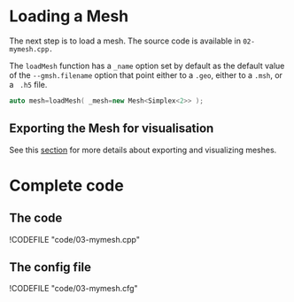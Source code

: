 Loading a Mesh 
==============
<!-- toc -->

The next step is to load a mesh. The source code is available in `02-mymesh.cpp.` 

The `loadMesh` function has a `_name` option set by default as the default value of the `--gmsh.filename` option that point either to a `.geo`, either to a `.msh`, or a ` .h5` file.

```c++
auto mesh=loadMesh( _mesh=new Mesh<Simplex<2>> );
```

## Exporting the Mesh for visualisation 

See this [section](05-VisualizingFunctions.md) for more details about
exporting and visualizing meshes.


# Complete code
## The code
!CODEFILE "code/03-mymesh.cpp"
## The config file
!CODEFILE "code/03-mymesh.cfg"
